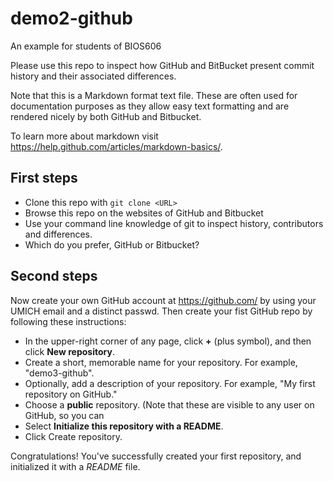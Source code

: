 # demo2-github
An example for students of BIOS606

Please use this repo to inspect how GitHub and BitBucket present commit history and their associated differences.

Note that this is a Markdown format text file. These are often used for documentation purposes as they allow easy 
text formatting and are rendered nicely by both GitHub and Bitbucket.

To learn more about markdown visit <https://help.github.com/articles/markdown-basics/>.

## First steps
- Clone this repo with `git clone <URL>`
- Browse this repo on the websites of GitHub and Bitbucket
- Use your command line knowledge of git to inspect history, contributors and differences.
- Which do you prefer, GitHub or Bitbucket?

## Second steps
Now create your own GitHub account at <https://github.com/> by using your UMICH email and a distinct passwd. Then create your fist GitHub repo by following these instructions:
- In the upper-right corner of any page, click **+** (plus symbol), and then click **New repository**.
- Create a short, memorable name for your repository. For example, "demo3-github".
- Optionally, add a description of your repository. For example, "My first repository on GitHub."
- Choose a **public** repository. (Note that these are visible to any user on GitHub, so you can 
- Select **Initialize this repository with a README**.
- Click Create repository.

Congratulations! You've successfully created your first repository, and initialized it with a _README_ file.





